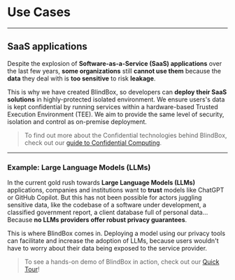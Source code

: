 # Use Cases
________________

## SaaS applications

Despite the explosion of **Software-as-a-Service (SaaS) applications** over the last few years, **some organizations** still **cannot use them** because the **data** they deal with is **too sensitive** to risk **leakage**. 

This is why we have created BlindBox, so developers can **deploy their SaaS solutions** in highly-protected isolated environment. We ensure users's data is kept confidential by running services within a hardware-based Trusted Execution Environment (TEE). We aim to provide the same level of security, isolation and control as on-premise deployment.

> To find out more about the Confidential technologies behind BlindBox, check out our [guide to Confidential Computing](../getting-started/confidential_computing.md).
___________________________________________

### Example: Large Language Models (LLMs)

In the current gold rush towards **Large Language Models (LLMs)** applications, companies and institutions want to **trust** models like ChatGPT or GitHub Copilot. But this has not been possible for actors juggling sensitive data, like the codebase of a software under development, a classified government report, a client database full of personal data... Because **no LLMs providers offer robust privacy guarantees**. 

This is where BlindBox comes in. Deploying a model using our privacy tools can facilitate and increase the adoption of LLMs, because users wouldn't have to worry about their data being exposed to the service provider. 

> To see a hands-on demo of BlindBox in action, check out our [Quick Tour](../getting-started/quick-tour.ipynb)!
